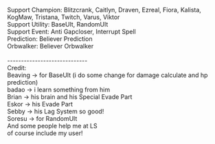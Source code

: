 Support Champion: Blitzcrank, Caitlyn, Draven, Ezreal, Fiora, Kalista, KogMaw, Tristana, Twitch, Varus, Viktor <br>
Support Utility: BaseUlt, RandomUlt <br>
Support Event: Anti Gapcloser, Interrupt Spell <br>
Prediction: Believer Prediction <br>
Orbwalker: Believer Orbwalker <br>
 <br>
----------------------------- <br>
Credit:  <br>
Beaving -> for BaseUlt (i do some change for damage calculate and hp prediction)  <br>
badao -> i learn something from him  <br>
Brian -> his brain and his Special Evade Part <br>
Eskor -> his Evade Part  <br>
Sebby -> his Lag System so good!  <br>
Soresu -> for RandomUlt  <br>
And some people help me at LS  <br>
of course include my user!  <br>